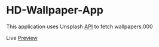# HD-Wallpaper-App

This application uses Unsplash [API](https://unsplash.com/developers) to fetch wallpapers.000

Live [Preview](https://hd-wallpapers4k.netlify.app/)
